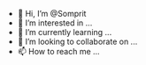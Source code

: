 - 👋 Hi, I’m @Somprit
- 👀 I’m interested in ...
- 🌱 I’m currently learning ...
- 💞️ I’m looking to collaborate on ...
- 📫 How to reach me ...

<!---
Somprit/Somprit is a ✨ special ✨ repository because its `README.md` (this file) appears on your GitHub profile.
You can click the Preview link to take a look at your changes.
--->
